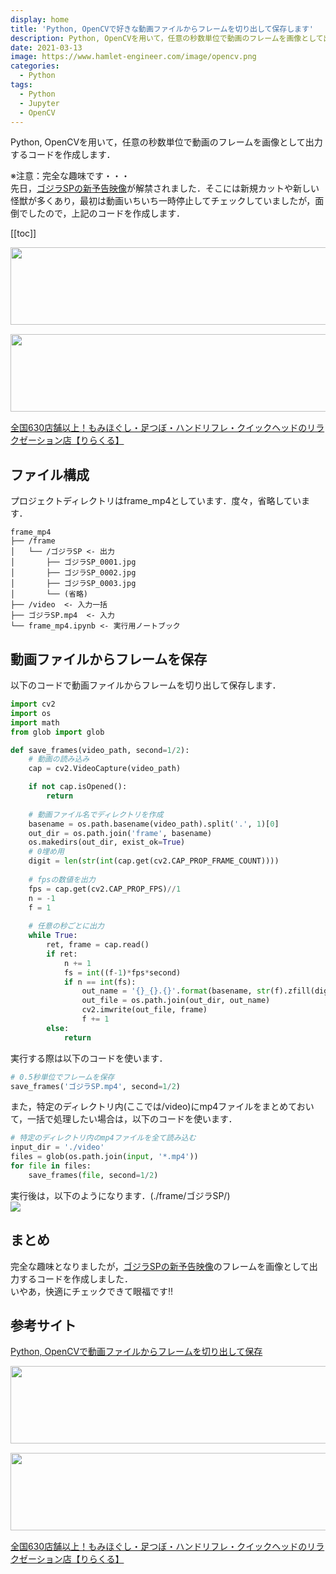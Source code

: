 ```yaml
---
display: home
title: 'Python, OpenCVで好きな動画ファイルからフレームを切り出して保存します'
description: Python, OpenCVを用いて，任意の秒数単位で動画のフレームを画像として出力するコードを作成します．
date: 2021-03-13
image: https://www.hamlet-engineer.com/image/opencv.png
categories: 
  - Python
tags:
  - Python
  - Jupyter
  - OpenCV
---
```

Python, OpenCVを用いて，任意の秒数単位で動画のフレームを画像として出力するコードを作成します．

<!-- more -->

<ClientOnly>
  <CallInArticleAdsense />
</ClientOnly>

※注意：完全な趣味です・・・<br>
先日，[ゴジラSPの新予告映像](https://www.youtube.com/watch?v=xVv3kouh4is)が解禁されました．そこには新規カットや新しい怪獣が多くあり，最初は動画いちいち一時停止してチェックしていましたが，面倒でしたので，上記のコードを作成します．<br>

[[toc]]

<!-- お名前.com -->
<a href="https://px.a8.net/svt/ejp?a8mat=3HBXCY+4DRW36+50+2HM5Z5" rel="nofollow"><img border="0" width="1000" height="124" alt="" src="https://www27.a8.net/svt/bgt?aid=210508450265&wid=001&eno=01&mid=s00000000018015052000&mc=1"></a><img border="0" width="1" height="1" src="https://www10.a8.net/0.gif?a8mat=3HBXCY+4DRW36+50+2HM5Z5" alt="">

<!-- エックスサーバー株式会社 -->
<a href="https://px.a8.net/svt/ejp?a8mat=3HIN6N+3YAMCY+CO4+6BMG1" rel="nofollow"><img border="0" width="1000" height="124" alt="" src="https://www23.a8.net/svt/bgt?aid=210821855239&wid=001&eno=01&mid=s00000001642001062000&mc=1"></a><img border="0" width="1" height="1" src="https://www17.a8.net/0.gif?a8mat=3HIN6N+3YAMCY+CO4+6BMG1" alt="">

<!-- りらくる -->
<a href="https://px.a8.net/svt/ejp?a8mat=3HIN6N+7FBNEA+4AQ0+5YJRM" rel="nofollow">全国630店舗以上！もみほぐし・足つぼ・ハンドリフレ・クイックヘッドのリラクゼーション店【りらくる】</a><img border="0" width="1" height="1" src="https://www15.a8.net/0.gif?a8mat=3HIN6N+7FBNEA+4AQ0+5YJRM" alt="">

## ファイル構成
プロジェクトディレクトリはframe_mp4としています．度々，省略しています．
```
frame_mp4
├── /frame
│   └── /ゴジラSP <- 出力
│       ├── ゴジラSP_0001.jpg
│       ├── ゴジラSP_0002.jpg
│       ├── ゴジラSP_0003.jpg
│       └── (省略)
├── /video  <- 入力一括
├── ゴジラSP.mp4  <- 入力
└── frame_mp4.ipynb <- 実行用ノートブック
```

## 動画ファイルからフレームを保存
以下のコードで動画ファイルからフレームを切り出して保存します．
```python
import cv2
import os
import math
from glob import glob

def save_frames(video_path, second=1/2):
    # 動画の読み込み
    cap = cv2.VideoCapture(video_path)

    if not cap.isOpened():
        return
    
    # 動画ファイル名でディレクトリを作成
    basename = os.path.basename(video_path).split('.', 1)[0]
    out_dir = os.path.join('frame', basename)
    os.makedirs(out_dir, exist_ok=True)
    # 0埋め用
    digit = len(str(int(cap.get(cv2.CAP_PROP_FRAME_COUNT))))
    
    # fpsの数値を出力
    fps = cap.get(cv2.CAP_PROP_FPS)//1
    n = -1
    f = 1
    
    # 任意の秒ごとに出力
    while True:
        ret, frame = cap.read()
        if ret:
            n += 1
            fs = int((f-1)*fps*second)
            if n == int(fs):
                out_name = '{}_{}.{}'.format(basename, str(f).zfill(digit), 'jpg')
                out_file = os.path.join(out_dir, out_name)
                cv2.imwrite(out_file, frame)
                f += 1
        else:
            return
```

実行する際は以下のコードを使います．
```python
# 0.5秒単位でフレームを保存
save_frames('ゴジラSP.mp4', second=1/2)
```

また，特定のディレクトリ内(ここでは/video)にmp4ファイルをまとめておいて，一括で処理したい場合は，以下のコードを使います．
```python
# 特定のディレクトリ内のmp4ファイルを全て読み込む
input_dir = './video'
files = glob(os.path.join(input, '*.mp4'))
for file in files:
    save_frames(file, second=1/2)
```

実行後は，以下のようになります．(./frame/ゴジラSP/)<br>
![](/image/frame_mp4.png)

## まとめ
完全な趣味となりましたが，[ゴジラSPの新予告映像](https://www.youtube.com/watch?v=xVv3kouh4is)のフレームを画像として出力するコードを作成しました．<br>
いやあ，快適にチェックできて眼福です!!

## 参考サイト
[Python, OpenCVで動画ファイルからフレームを切り出して保存](https://note.nkmk.me/python-opencv-video-to-still-image/)

<!-- お名前.com -->
<a href="https://px.a8.net/svt/ejp?a8mat=3HBXCY+4DRW36+50+2HM5Z5" rel="nofollow"><img border="0" width="1000" height="124" alt="" src="https://www27.a8.net/svt/bgt?aid=210508450265&wid=001&eno=01&mid=s00000000018015052000&mc=1"></a><img border="0" width="1" height="1" src="https://www10.a8.net/0.gif?a8mat=3HBXCY+4DRW36+50+2HM5Z5" alt="">

<!-- エックスサーバー株式会社 -->
<a href="https://px.a8.net/svt/ejp?a8mat=3HIN6N+3YAMCY+CO4+6BMG1" rel="nofollow"><img border="0" width="1000" height="124" alt="" src="https://www23.a8.net/svt/bgt?aid=210821855239&wid=001&eno=01&mid=s00000001642001062000&mc=1"></a><img border="0" width="1" height="1" src="https://www17.a8.net/0.gif?a8mat=3HIN6N+3YAMCY+CO4+6BMG1" alt="">

<!-- りらくる -->
<a href="https://px.a8.net/svt/ejp?a8mat=3HIN6N+7FBNEA+4AQ0+5YJRM" rel="nofollow">全国630店舗以上！もみほぐし・足つぼ・ハンドリフレ・クイックヘッドのリラクゼーション店【りらくる】</a><img border="0" width="1" height="1" src="https://www15.a8.net/0.gif?a8mat=3HIN6N+7FBNEA+4AQ0+5YJRM" alt="">

<ClientOnly>
  <CallInArticleAdsense />
</ClientOnly>